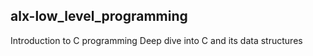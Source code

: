 ## alx-low_level_programming

Introduction to C programming
Deep dive into C and its data structures
